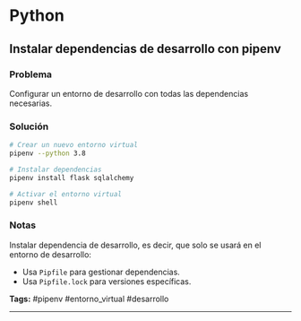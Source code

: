 # Python

## Instalar dependencias de desarrollo con pipenv

### Problema
Configurar un entorno de desarrollo con todas las dependencias necesarias.

### Solución

```bash
# Crear un nuevo entorno virtual
pipenv --python 3.8

# Instalar dependencias
pipenv install flask sqlalchemy

# Activar el entorno virtual
pipenv shell
```

### Notas

Instalar dependencia de desarrollo, es decir, que solo se usará en el entorno de desarrollo:

- Usa `Pipfile` para gestionar dependencias.
- Usa `Pipfile.lock` para versiones específicas.

**Tags:** #pipenv #entorno_virtual #desarrollo

---

